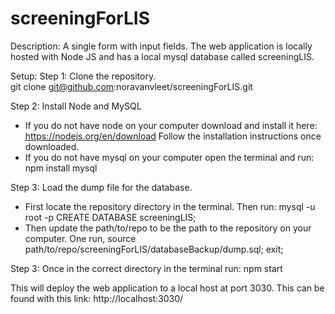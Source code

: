 # screeningForLIS
Description: A single form with input fields.  The web application is locally hosted with Node JS and 
has a local mysql database called screeningLIS.

Setup: 
Step 1: Clone the repository.  
git clone git@github.com:noravanvleet/screeningForLIS.git

Step 2: Install Node and MySQL
- If you do not have node on your computer download and install it here: https://nodejs.org/en/download
  Follow the installation instructions once downloaded.
- If you do not have mysql on your computer open the terminal and run:
  npm install mysql

Step 3: Load the dump file for the database.  
- First locate the repository directory in the terminal.  Then run:
  mysql -u root -p
  CREATE DATABASE screeningLIS;
- Then update the path/to/repo to be the path to the repository on your computer.  One run,
  source path/to/repo/screeningForLIS/databaseBackup/dump.sql;
  exit;

Step 3: Once in the correct directory in the terminal run:
npm start


This will deploy the web application to a local host at port 3030.
This can be found with this link: http://localhost:3030/

